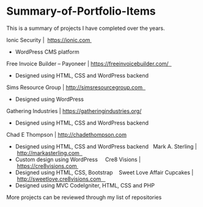 # Summary-of-Portfolio-Items
This is a summary of projects I have completed over the years.  

Ionic Security |  https://ionic.com 
* WordPress CMS platform 

Free Invoice Builder – Payoneer | https://freeinvoicebuilder.com/  
* Designed using HTML, CSS and WordPress backend 

Sims Resource Group | http://simsresourcegroup.com  
* Designed using WordPress 

Gathering Industries | https://gatheringindustries.org/ 	 				
* Designed using HTML, CSS and WordPress backend

Chad E Thompson | http://chadethompson.com 
* Designed using HTML, CSS and WordPress backend
 
Mark A. Sterling | http://markasterling.com  
* Custom design using WordPress 
  
Cre8 Visions | https://cre8visions.com 
* Designed using HTML, CSS, Bootstrap 
 
Sweet Love Affair Cupcakes | http://sweetlove.cre8visions.com   
* Designed using MVC CodeIgniter, HTML, CSS and PHP 


More projects can be reviewed through my list of repositories
